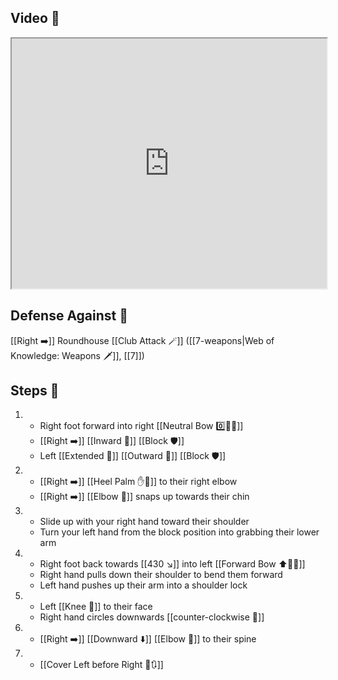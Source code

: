 ## Video 🎥

<iframe src="https://www.youtube.com/embed/eQLsvyasobU?start=57" width="100%" height="400"></iframe>

## Defense Against 🤺

[[Right ➡️]] Roundhouse [[Club Attack 🪄]] ([[7-weapons|Web of Knowledge: Weapons 🗡️]], [[7]])

## Steps 👣

1. - Right foot forward into right [[Neutral Bow 0️⃣🧍‍♂️]]
    - [[Right ➡️]] [[Inward 🔽]] [[Block 🛡️]]
    - Left [[Extended 📏]] [[Outward 🔼]] [[Block 🛡️]]
2. - [[Right ➡️]] [[Heel Palm ✋🌴]] to their right elbow 
    - [[Right ➡️]] [[Elbow 💪]] snaps up towards their chin
3. - Slide up with your right hand toward their shoulder
    - Turn your left hand from the block position into grabbing their lower arm
4. - Right foot back towards [[430 ↘️]] into left [[Forward Bow ⬆️🧍‍♂️]]
    - Right hand pulls down their shoulder to bend them forward
    - Left hand pushes up their arm into a shoulder lock
5. - Left [[Knee 🦵]] to their face
    - Right hand circles downwards [[counter-clockwise 🔄]]
6. - [[Right ➡️]] [[Downward ⬇️]] [[Elbow 💪]] to their spine
7. - [[Cover Left before Right 🦶🔃]]
